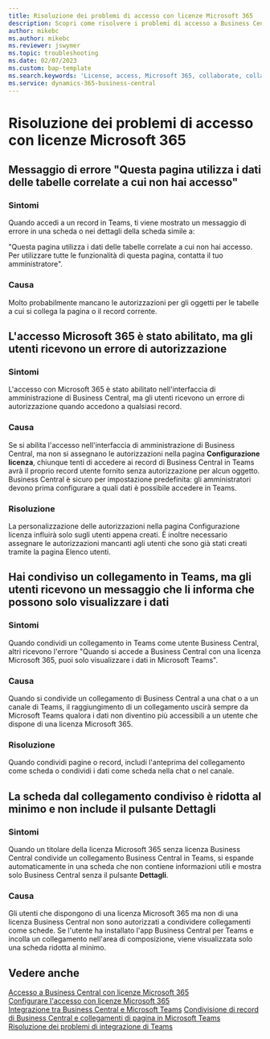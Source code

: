 ```yaml
---
title: Risoluzione dei problemi di accesso con licenze Microsoft 365
description: Scopri come risolvere i problemi di accesso a Business Central solo con una licenza Microsoft 365.
author: mikebc
ms.author: mikebc
ms.reviewer: jswymer
ms.topic: troubleshooting
ms.date: 02/07/2023
ms.custom: bap-template
ms.search.keywords: 'License, access, Microsoft 365, collaborate, collaboration, Teams, Microsoft Teams'
ms.service: dynamics-365-business-central
---
```


# Risoluzione dei problemi di accesso con licenze Microsoft 365

## Messaggio di errore "Questa pagina utilizza i dati delle tabelle correlate a cui non hai accesso"

### Sintomi

Quando accedi a un record in Teams, ti viene mostrato un messaggio di errore in una scheda o nei dettagli della scheda simile a:

"Questa pagina utilizza i dati delle tabelle correlate a cui non hai accesso. Per utilizzare tutte le funzionalità di questa pagina, contatta il tuo amministratore".

### Causa

Molto probabilmente mancano le autorizzazioni per gli oggetti per le tabelle a cui si collega la pagina o il record corrente.

## L'accesso Microsoft 365 è stato abilitato, ma gli utenti ricevono un errore di autorizzazione

### Sintomi

L'accesso con Microsoft 365 è stato abilitato nell'interfaccia di amministrazione di Business Central, ma gli utenti ricevono un errore di autorizzazione quando accedono a qualsiasi record.

### Causa

Se si abilita l'accesso nell'interfaccia di amministrazione di Business Central, ma non si assegnano le autorizzazioni nella pagina **Configurazione licenza**, chiunque tenti di accedere ai record di Business Central in Teams avrà il proprio record utente fornito senza autorizzazione per alcun oggetto. Business Central è sicuro per impostazione predefinita: gli amministratori devono prima configurare a quali dati è possibile accedere in Teams. 

### Risoluzione

La personalizzazione delle autorizzazioni nella pagina Configurazione licenza influirà solo sugli utenti appena creati. È inoltre necessario assegnare le autorizzazioni mancanti agli utenti che sono già stati creati tramite la pagina Elenco utenti. 

## Hai condiviso un collegamento in Teams, ma gli utenti ricevono un messaggio che li informa che possono solo visualizzare i dati

### Sintomi

Quando condividi un collegamento in Teams come utente Business Central, altri ricevono l'errore "Quando si accede a Business Central con una licenza Microsoft 365, puoi solo visualizzare i dati in Microsoft Teams".

### Causa

Quando si condivide un collegamento di Business Central a una chat o a un canale di Teams, il raggiungimento di un collegamento uscirà sempre da Microsoft Teams qualora i dati non diventino più accessibili a un utente che dispone di una licenza Microsoft 365.

### Risoluzione

Quando condividi pagine o record, includi l'anteprima del collegamento come scheda o condividi i dati come scheda nella chat o nel canale.

## La scheda dal collegamento condiviso è ridotta al minimo e non include il pulsante Dettagli

### Sintomi 

Quando un titolare della licenza Microsoft 365 senza licenza Business Central condivide un collegamento Business Central in Teams, si espande automaticamente in una scheda che non contiene informazioni utili e mostra solo Business Central senza il pulsante **Dettagli**.

### Causa

Gli utenti che dispongono di una licenza Microsoft 365 ma non di una licenza Business Central non sono autorizzati a condividere collegamenti come schede. Se l'utente ha installato l'app Business Central per Teams e incolla un collegamento nell'area di composizione, viene visualizzata solo una scheda ridotta al minimo. 

## Vedere anche

[Accesso a Business Central con licenze Microsoft 365](admin-access-with-m365-license.md#minimum-requirements)  
[Configurare l'accesso con licenze Microsoft 365](admin-access-with-m365-license-setup.md)  
[Integrazione tra Business Central e Microsoft Teams](across-teams-overview.md)
[Condivisione di record di Business Central e collegamenti di pagina in Microsoft Teams](across-working-with-teams.md)  
[Risoluzione dei problemi di integrazione di Teams](admin-teams-troubleshooting.md)  